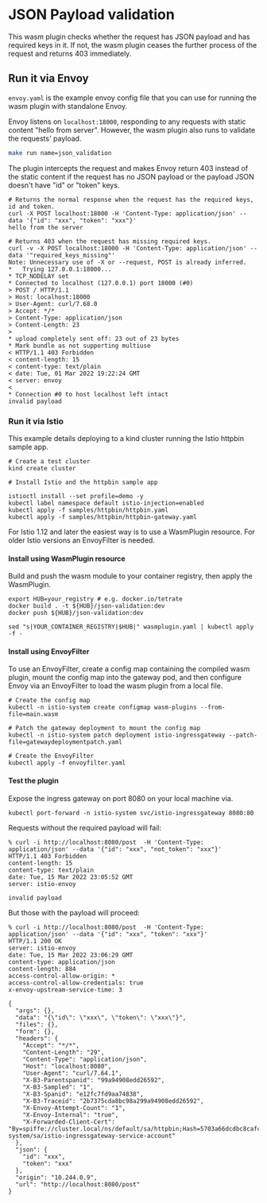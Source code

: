 # JSON Payload validation

This wasm plugin checks whether the request has JSON payload and has required keys in it.
If not, the wasm plugin ceases the further process of the request and returns 403 immediately.

## Run it via Envoy

`envoy.yaml` is the example envoy config file that you can use for running the wasm plugin
with standalone Envoy.

Envoy listens on `localhost:18000`, responding to any requests with static content "hello from server".
However, the wasm plugin also runs to validate the requests' payload.

```bash
make run name=json_validation
```

The plugin intercepts the request and makes Envoy return 403 instead of the static content
if the request has no JSON payload or the payload JSON doesn't have "id" or "token" keys.

```console
# Returns the normal response when the request has the required keys, id and token.
curl -X POST localhost:18000 -H 'Content-Type: application/json' --data '{"id": "xxx", "token": "xxx"}'
hello from the server

# Returns 403 when the request has missing required keys.
curl -v -X POST localhost:18000 -H 'Content-Type: application/json' --data '"required_keys_missing"'
Note: Unnecessary use of -X or --request, POST is already inferred.
*   Trying 127.0.0.1:18000...
* TCP_NODELAY set
* Connected to localhost (127.0.0.1) port 18000 (#0)
> POST / HTTP/1.1
> Host: localhost:18000
> User-Agent: curl/7.68.0
> Accept: */*
> Content-Type: application/json
> Content-Length: 23
>
* upload completely sent off: 23 out of 23 bytes
* Mark bundle as not supporting multiuse
< HTTP/1.1 403 Forbidden
< content-length: 15
< content-type: text/plain
< date: Tue, 01 Mar 2022 19:22:24 GMT
< server: envoy
<
* Connection #0 to host localhost left intact
invalid payload
```

### Run it via Istio

This example details deploying to a kind cluster running the Istio httpbin sample app.

```console
# Create a test cluster
kind create cluster

# Install Istio and the httpbin sample app

istioctl install --set profile=demo -y
kubectl label namespace default istio-injection=enabled
kubectl apply -f samples/httpbin/httpbin.yaml
kubectl apply -f samples/httpbin/httpbin-gateway.yaml
```

For Istio 1.12 and later the easiest way is to use a WasmPlugin resource. For older Istio
versions an EnvoyFilter is needed.

#### Install using WasmPlugin resource

Build and push the wasm module to your container registry, then apply the WasmPlugin.

```console
export HUB=your_registry # e.g. docker.io/tetrate
docker build . -t ${HUB}/json-validation:dev
docker push ${HUB}/json-validation:dev

sed "s|YOUR_CONTAINER_REGISTRY|$HUB|" wasmplugin.yaml | kubectl apply -f -
```

#### Install using EnvoyFilter

To use an EnvoyFilter, create a config map containing the compiled wasm plugin, mount the config
map into the gateway pod, and then configure Envoy via an EnvoyFilter to load the wasm plugin from
a local file.

```console
# Create the config map
kubectl -n istio-system create configmap wasm-plugins --from-file=main.wasm

# Patch the gateway deployment to mount the config map
kubectl -n istio-system patch deployment istio-ingressgateway --patch-file=gatewaydeploymentpatch.yaml

# Create the EnvoyFilter
kubectl apply -f envoyfilter.yaml
```

#### Test the plugin

Expose the ingress gateway on port 8080 on your local machine via.

```console
kubectl port-forward -n istio-system svc/istio-ingressgateway 8080:80
```

Requests without the required payload will fail:

```console
% curl -i http://localhost:8080/post  -H 'Content-Type: application/json' --data '{"id": "xxx", "not_token": "xxx"}'
HTTP/1.1 403 Forbidden
content-length: 15
content-type: text/plain
date: Tue, 15 Mar 2022 23:05:52 GMT
server: istio-envoy

invalid payload
```

But those with the payload will proceed:

```console
% curl -i http://localhost:8080/post  -H 'Content-Type: application/json' --data '{"id": "xxx", "token": "xxx"}'
HTTP/1.1 200 OK
server: istio-envoy
date: Tue, 15 Mar 2022 23:06:29 GMT
content-type: application/json
content-length: 884
access-control-allow-origin: *
access-control-allow-credentials: true
x-envoy-upstream-service-time: 3

{
  "args": {},
  "data": "{\"id\": \"xxx\", \"token\": \"xxx\"}",
  "files": {},
  "form": {},
  "headers": {
    "Accept": "*/*",
    "Content-Length": "29",
    "Content-Type": "application/json",
    "Host": "localhost:8080",
    "User-Agent": "curl/7.64.1",
    "X-B3-Parentspanid": "99a94908edd26592",
    "X-B3-Sampled": "1",
    "X-B3-Spanid": "e12fc7fd9aa74838",
    "X-B3-Traceid": "2b7375cda8bc98a299a94908edd26592",
    "X-Envoy-Attempt-Count": "1",
    "X-Envoy-Internal": "true",
    "X-Forwarded-Client-Cert": "By=spiffe://cluster.local/ns/default/sa/httpbin;Hash=5703a66dcdbc8cafc8c29e1ebee1174f4bc81234d8dc1ccc20fb9e3c26b320e1;Subject=\"\";URI=spiffe://cluster.local/ns/istio-system/sa/istio-ingressgateway-service-account"
  },
  "json": {
    "id": "xxx",
    "token": "xxx"
  },
  "origin": "10.244.0.9",
  "url": "http://localhost:8080/post"
}
```
